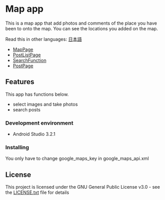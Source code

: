 # Map app

This is a map app that add photos and comments of the place you have been to onto the map.
You can see the locations you added on the map.

Read this in other languages: [日本語](README.ja.md)

* [MapPage](images/MapPage.jpg)
* [PostListPage](images/PostListPage.jpg)
* [SearchFunction](images/SearchFunction.jpg)
* [PostPage](images/PostPage.jpg)

## Features

This app has functions below.

* select images and take photos
* search posts

### Development environment

* Android Studio 3.2.1

### Installing

You only have to change google_maps_key in google_maps_api.xml

## License

This project is licensed under the GNU General Public License v3.0 - see the [LICENSE.txt](LICENSE.txt) file for details